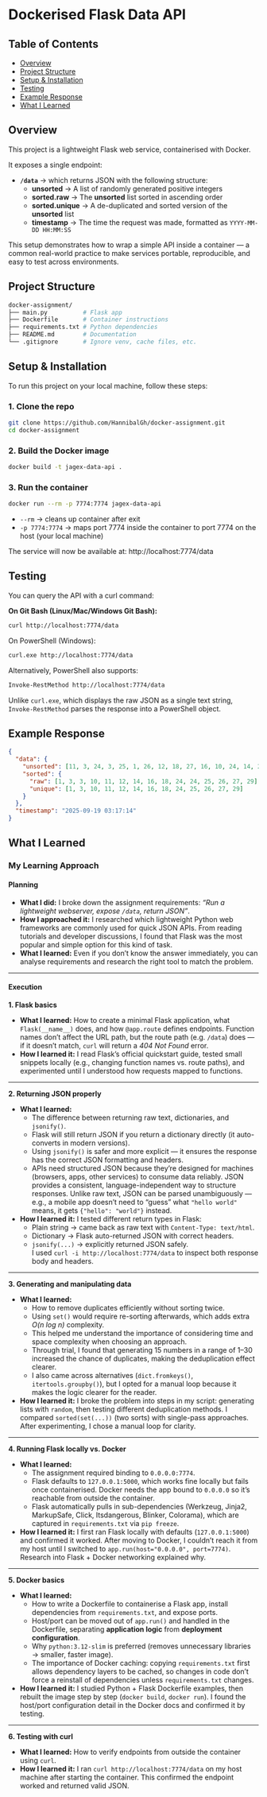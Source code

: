 #  Dockerised Flask Data API

## Table of Contents
- [Overview](#overview)
- [Project Structure](#project-structure)
- [Setup & Installation](#setup--installation)
- [Testing](#usage)
- [Example Response](#example-response)
- [What I Learned](#what-i-learned)

##  Overview
This project is a lightweight Flask web service, containerised with Docker.

It exposes a single endpoint:
- **`/data`** → which returns JSON with the following structure:
  - **unsorted** → A list of randomly generated positive integers  
  - **sorted.raw** → The **unsorted** list sorted in ascending order  
  - **sorted.unique** → A de-duplicated and sorted version of the **unsorted** list  
  - **timestamp** → The time the request was made, formatted as `YYYY-MM-DD HH:MM:SS`   

This setup demonstrates how to wrap a simple API inside a container — a common real-world practice to make services portable, reproducible, and easy to test across environments.

## Project Structure
```bash
docker-assignment/
├── main.py          # Flask app
├── Dockerfile       # Container instructions
├── requirements.txt # Python dependencies
├── README.md        # Documentation
└── .gitignore       # Ignore venv, cache files, etc.
```

## Setup & Installation
To run this project on your local machine, follow these steps:
### 1. Clone the repo
```bash
git clone https://github.com/HannibalGh/docker-assignment.git
cd docker-assignment
```
### 2. Build the Docker image
```bash
docker build -t jagex-data-api .
```
### 3. Run the container
```bash
docker run --rm -p 7774:7774 jagex-data-api
```
- `--rm` → cleans up container after exit  
- `-p 7774:7774` → maps port 7774 inside the container to port 7774 on the host (your local machine)  

The service will now be available at: http://localhost:7774/data

## Testing

You can query the API with a curl command:

**On Git Bash (Linux/Mac/Windows Git Bash):**
```bash
curl http://localhost:7774/data
```
On PowerShell (Windows):
```bash
curl.exe http://localhost:7774/data
```
Alternatively, PowerShell also supports:
```bash
Invoke-RestMethod http://localhost:7774/data
```
Unlike ```curl.exe```, which displays the raw JSON as a single text string,
```Invoke-RestMethod``` parses the response into a PowerShell object.


## Example Response

```json
{
  "data": {
    "unsorted": [11, 3, 24, 3, 25, 1, 26, 12, 18, 27, 16, 10, 24, 14, 29],
    "sorted": {
      "raw": [1, 3, 3, 10, 11, 12, 14, 16, 18, 24, 24, 25, 26, 27, 29],
      "unique": [1, 3, 10, 11, 12, 14, 16, 18, 24, 25, 26, 27, 29]
    }
  },
  "timestamp": "2025-09-19 03:17:14"
}
```

## What I Learned

### My Learning Approach

#### Planning
- **What I did:** I broke down the assignment requirements: *“Run a lightweight webserver, expose `/data`, return JSON”*.  
- **How I approached it:** I researched which lightweight Python web frameworks are commonly used for quick JSON APIs. From reading tutorials and developer discussions, I found that Flask was the most popular and simple option for this kind of task.  
- **What I learned:** Even if you don’t know the answer immediately, you can analyse requirements and research the right tool to match the problem.  

---

#### Execution

**1. Flask basics**  
- **What I learned:** How to create a minimal Flask application, what `Flask(__name__)` does, and how `@app.route` defines endpoints. Function names don’t affect the URL path, but the route path (e.g. `/data`) does — if it doesn’t match, `curl` will return a *404 Not Found* error.  
- **How I learned it:** I read Flask’s official quickstart guide, tested small snippets locally (e.g., changing function names vs. route paths), and experimented until I understood how requests mapped to functions.  

---

**2. Returning JSON properly**  
- **What I learned:**  
  - The difference between returning raw text, dictionaries, and `jsonify()`.  
  - Flask will still return JSON if you return a dictionary directly (it auto-converts in modern versions).  
  - Using `jsonify()` is safer and more explicit — it ensures the response has the correct JSON formatting and headers.  
  - APIs need structured JSON because they’re designed for machines (browsers, apps, other services) to consume data reliably. JSON provides a consistent, language-independent way to structure responses. Unlike raw text, JSON can be parsed unambiguously — e.g., a mobile app doesn’t need to “guess” what `"hello world"` means, it gets `{"hello": "world"}` instead.  
- **How I learned it:** I tested different return types in Flask:  
  - Plain string → came back as raw text with `Content-Type: text/html`.  
  - Dictionary → Flask auto-returned JSON with correct headers.  
  - `jsonify(...)` → explicitly returned JSON safely.  
  I used `curl -i http://localhost:7774/data` to inspect both response body and headers.  

---

**3. Generating and manipulating data**  
- **What I learned:**  
  - How to remove duplicates efficiently without sorting twice.  
  - Using `set()` would require re-sorting afterwards, which adds extra *O(n log n)* complexity.  
  - This helped me understand the importance of considering time and space complexity when choosing an approach.  
  - Through trial, I found that generating 15 numbers in a range of 1–30 increased the chance of duplicates, making the deduplication effect clearer.  
  - I also came across alternatives (`dict.fromkeys()`, `itertools.groupby()`), but I opted for a manual loop because it makes the logic clearer for the reader.  
- **How I learned it:** I broke the problem into steps in my script: generating lists with `random`, then testing different deduplication methods. I compared `sorted(set(...))` (two sorts) with single-pass approaches. After experimenting, I chose a manual loop for clarity.  

---

**4. Running Flask locally vs. Docker**  
- **What I learned:**  
  - The assignment required binding to `0.0.0.0:7774`.  
  - Flask defaults to `127.0.0.1:5000`, which works fine locally but fails once containerised. Docker needs the app bound to `0.0.0.0` so it’s reachable from outside the container.  
  - Flask automatically pulls in sub-dependencies (Werkzeug, Jinja2, MarkupSafe, Click, Itsdangerous, Blinker, Colorama), which are captured in `requirements.txt` via `pip freeze`.  
- **How I learned it:** I first ran Flask locally with defaults (`127.0.0.1:5000`) and confirmed it worked. After moving to Docker, I couldn’t reach it from my host until I switched to `app.run(host="0.0.0.0", port=7774)`. Research into Flask + Docker networking explained why.  

---

**5. Docker basics**  
- **What I learned:**  
  - How to write a Dockerfile to containerise a Flask app, install dependencies from `requirements.txt`, and expose ports.  
  - Host/port can be moved out of `app.run()` and handled in the Dockerfile, separating **application logic** from **deployment configuration**.  
  - Why `python:3.12-slim` is preferred (removes unnecessary libraries → smaller, faster image).  
  - The importance of Docker caching: copying `requirements.txt` first allows dependency layers to be cached, so changes in code don’t force a reinstall of dependencies unless `requirements.txt` changes.  
- **How I learned it:** I studied Python + Flask Dockerfile examples, then rebuilt the image step by step (`docker build`, `docker run`). I found the host/port configuration detail in the Docker docs and confirmed it by testing.  

---

**6. Testing with curl**  
- **What I learned:** How to verify endpoints from outside the container using `curl`.  
- **How I learned it:** I ran `curl http://localhost:7774/data` on my host machine after starting the container. This confirmed the endpoint worked and returned valid JSON.  

